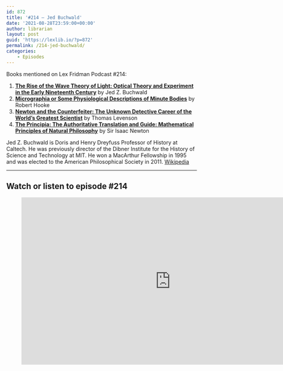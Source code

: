 ```yaml
---
id: 872
title: '#214 – Jed Buchwald'
date: '2021-08-28T23:59:00+00:00'
author: librarian
layout: post
guid: 'https://lexlib.io/?p=872'
permalink: /214-jed-buchwald/
categories:
    - Episodes
---
```


Books mentioned on Lex Fridman Podcast #214:

1. **[The Rise of the Wave Theory of Light: Optical Theory and Experiment in the Early Nineteenth Century](https://amzn.to/3IGnC9Y)** by Jed Z. Buchwald
2. **[Micrographia or Some Physiological Descriptions of Minute Bodies](https://amzn.to/3QAlOBl)** by Robert Hooke
3. **[Newton and the Counterfeiter: The Unknown Detective Career of the World’s Greatest Scientist](https://amzn.to/3ILlNsr)** by Thomas Levenson
4. **[The Principia: The Authoritative Translation and Guide: Mathematical Principles of Natural Philosophy](https://amzn.to/3H43OvK)** by Sir Isaac Newton

Jed Z. Buchwald is Doris and Henry Dreyfuss Professor of History at Caltech. He was previously director of the Dibner Institute for the History of Science and Technology at MIT. He won a MacArthur Fellowship in 1995 and was elected to the American Philosophical Society in 2011. [Wikipedia](https://en.wikipedia.org/wiki/Jed_Buchwald)

- - - - - -

## Watch or listen to episode #214

<figure class="wp-block-embed is-type-video is-provider-youtube wp-block-embed-youtube wp-embed-aspect-16-9 wp-has-aspect-ratio"><div class="wp-block-embed__wrapper"><iframe allow="accelerometer; autoplay; clipboard-write; encrypted-media; gyroscope; picture-in-picture; web-share" allowfullscreen="" frameborder="0" height="443" loading="lazy" src="https://www.youtube.com/embed/TRdL6ZzWBS0?feature=oembed" title="Jed Buchwald: Isaac Newton and the Philosophy of Science | Lex Fridman Podcast #214" width="788"></iframe></div></figure>